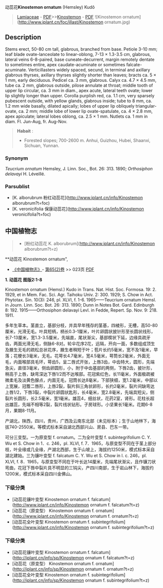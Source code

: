 动蕊花**Kinostemon ornatum** (Hemsley) Kudô

> [Lamiaceae](http://www.iplant.cn/info/Lamiaceae?t=foc) - [PDF](http://www.iplant.cn/foc/pdf/Lamiaceae.pdf)>>[Kinostemon](http://www.iplant.cn/info/Kinostemon?t=foc) - [PDF](http://www.iplant.cn/foc/pdf/Kinostemon.pdf)
![Kinostemon ornatum](http://www.iplant.cn/foc/illast/Kinostemon ornatum.jpg)

## Description

Stems erect, 50-80 cm tall, glabrous, branched from base. Petiole 3-10 mm; leaf blade ovate-lanceolate to linear-oblong, 7-13 × 1.3-3.5 cm, glabrous, lateral veins 6-8-paired, base cuneate-decurrent, margin remotely dentate to sometimes entire, apex caudate-acuminate or sometimes falcate-acuminate. Verticillasters widely spaced, secund, in terminal and axillary glabrous thyrses, axillary thyrses slightly shorter than leaves; bracts ca. 5 × 1 mm, early deciduous. Pedicel ca. 3 mm, glabrous. Calyx ca. 4.7 × 4.5 mm, tube ca. 2 mm, glabrous outside, pilose annulate at throat; middle tooth of upper lip circular, ca. 3 mm in diam., apex acute, lateral teeth ovate; lower lip slightly longer than upper. Corolla purplish red, ca. 1.1 cm, very sparsely pubescent outside, with yellow glands, glabrous inside; tube to 8 mm, ca. 1.2 mm wide basally, dilated apically; lobes of upper lip obliquely triangular-ovate, ca. 2 mm; middle lobe of lower lip ovate-spatulate, ca. 4 × 2.8 mm, apex apiculate; lateral lobes oblong, ca. 2.5 × 1 mm. Nutlets ca. 1 mm in diam. Fl. Jun-Aug, fr. Aug-Nov.


> **Habait** : 
>* Forested slopes; 700-2600 m. Anhui, Guizhou, Hubei, Shaanxi, Sichuan, Yunnan.

### Synonym
*Teucrium ornatum* Hemsley, J. Linn. Soc., Bot. 26: 313. 1890; *Orthosiphon delavayi* H. Léveillé.

### Parsublist

* [K.  alborubrum  粉红动蕊花](http://www.iplant.cn/info/Kinostemon alborubrum?t=foc)
* [K.  veronicifolia  保康动蕊花](http://www.iplant.cn/info/Kinostemon veronicifolia?t=foc)

## 中国植物志

> * [粉红动蕊花  K.  alborubrum](http://www.iplant.cn/info/Kinostemon alborubrum?t=z)


**动蕊花 Kinostemon ornatum",

* [《中国植物志》](http://www.iplant.cn/frps)- [第65(2)卷](http://www.iplant.cn/frps/vol/65(2)) >> 023页 [PDF](http://www.iplant.cn/frps/pdf/65(2)/023.PDF)


**1. 动蕊花 图版2:1-8**

Kinostemon ornatum (Hemsl.) Kudo in Trans. Nat. Hist. Soc. Formosa. 19: 2. 1929, et in Mem. Fac. Sci. Agr. Taihoku Univ. 2: 300. 1929; S. Chow in Act. Phytotax. Sin. 10(3): 246, pl. XLVI, f. 1-6. 1965——Teucrium ornatum Hemsl. in Journ. Linn. Soc. Bot. 26: 313. 1890; Dunn in Notes Bot. Gard. Edinburgh 8: 192. 1915——Orthosiphon delavayi Levl. in Fedde, Repert. Sp. Nov. 9: 218. 1911.

多年生草本。茎直立，基部分枝，并具早年残存的茎基，四棱形，无槽，高50-80厘米，光滑无毛。叶具短柄，柄长0.3-1厘米，叶片卵圆状披针形至长圆状线形，长7-13厘米，宽1.3-3.5厘米，先端直，尾状渐尖，基部楔状下延，边缘具疏牙齿，两面光滑无毛，侧脉6-8对。轮伞花序2花，远隔，开向一面，多数组成顶生及腋生无毛的疏松总状花序，腋生者稍短于叶；苞片长约5毫米，宽不及1毫米，早落；花梗长3毫米，无毛。花萼长4.7毫米，宽4.5毫米，萼筒长2毫米，外面无毛，内面喉部具毛环，萼齿5，呈二唇式开张，上唇3齿，中齿特大，圆形，先端急尖，直径3毫米，侧齿卵圆形，小，附于中齿基部的两侧，下唇2齿，披针形，稍高于上唇，缺弯深达下唇1/2而不达喉部。花冠紫红色，长11毫米，外面极疏被微柔毛及淡黄色腺点，内面无毛，冠筒长达8毫米，下部狭细，宽1.2毫米，中部以上宽展，冠簷二唇形，上唇2裂，裂片斜三角状卵形，长约2毫米，裂片间缺弯达上唇1/2，下唇3裂，中裂片卵圆状匙形，长4毫米，宽2.8毫米，先端具短尖，侧裂片长圆形，长2.5毫米，宽1毫米。雄蕊4，细丝状，花药2室，肾形。花柱长超出雄蕊，先端不相等2裂，裂片线状钻形。子房球形。小坚果长1毫米。花期6-8月，果期8-11月。

产湖北，陕西，四川，贵州，广西及云南东北部（未见标本）；生于山地林下，海拔740-2550米。等模式标本采自湖北西部兴山、房县、巴东一带。

可分三变型。一为原变型 f. ornatum。二为全叶变型 f. subintegrifolium C. Y. Wu et S. Chow in 1．c. 246，pl. XLVI, f. 7．1965，与原变型不同在于茎上部分枝，叶全缘或几全缘，产湖北西部，生于山坡上，海拔约1250米，模式标本采自湖北建始。三为镰叶变型 f. falcatum C. Y. Wu et S. Chow in l. c. 246，pl. XLVI, f. 8．1965，与原变型不同在于叶长达14厘米，先端尾状渐尖，且作镰刀状弯曲，花冠下唇中裂片具不明显的三钝尖，产四川南部，生于岩山林下，海拔约1200米，模式标本采自四川金佛山。

### 下级分类
* [动蕊花镰叶变型  Kinostemon ornatum f. falcatum](http://www.iplant.cn/info/Kinostemon ornatum f. falcatum?t=z)
* [动蕊花（原变型）  Kinostemon ornatum f. ornatum](http://www.iplant.cn/info/Kinostemon ornatum f. ornatum?t=z)
* [动蕊花全叶变型  Kinostemon ornatum f. subintegrifolium](http://www.iplant.cn/info/Kinostemon ornatum f. subintegrifolium?t=z)

### 下级分类
* [动蕊花镰叶变型  Kinostemon ornatum f. falcatum](http://iplant.cn/info/sp/Kinostemon ornatum f. falcatum?t=z)
* [动蕊花（原变型）  Kinostemon ornatum f. ornatum](http://iplant.cn/info/sp/Kinostemon ornatum f. ornatum?t=z)
* [动蕊花全叶变型  Kinostemon ornatum f. subintegrifolium](http://iplant.cn/info/sp/Kinostemon ornatum f. subintegrifolium?t=z)
